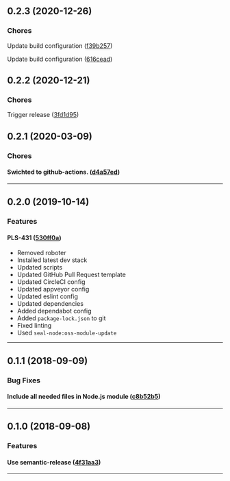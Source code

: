 ## 0.2.3 (2020-12-26)

### Chores


Update build configuration ([f39b257](https://github.com/sealsystems/node-stream-as-string/commit/f39b257))

Update build configuration ([616cead](https://github.com/sealsystems/node-stream-as-string/commit/616cead))

## 0.2.2 (2020-12-21)

### Chores


Trigger release ([3fd1d95](https://github.com/sealsystems/node-stream-as-string/commit/3fd1d95))

## 0.2.1 (2020-03-09)

### Chores


#### Swichted to github-actions. ([d4a57ed](https://github.com/sealsystems/node-stream-as-string/commit/d4a57ed))



---

## 0.2.0 (2019-10-14)

### Features


#### PLS-431 ([530ff0a](https://github.com/sealsystems/node-stream-as-string/commit/530ff0a))

- Removed roboter
 - Installed latest dev stack
 - Updated scripts
 - Updated GitHub Pull Request template
 - Updated CircleCI config
 - Updated appveyor config
 - Updated eslint config
 - Updated dependencies
 - Added dependabot config
 - Added `package-lock.json` to git
 - Fixed linting
 - Used `seal-node:oss-module-update`


---

## 0.1.1 (2018-09-09)

### Bug Fixes


#### Include all needed files in Node.js module ([c8b52b5](https://github.com/sealsystems/node-stream-as-string/commit/c8b52b5))



---

## 0.1.0 (2018-09-08)

### Features


#### Use semantic-release ([4f31aa3](https://github.com/sealsystems/node-stream-as-string/commit/4f31aa3))



---
